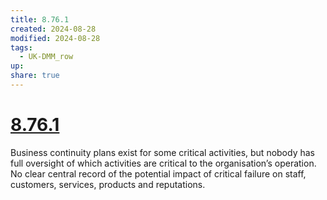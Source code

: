 ```yaml
---
title: 8.76.1
created: 2024-08-28
modified: 2024-08-28
tags:
  - UK-DMM_row
up: 
share: true
---
```

# [8.76.1](8.76.1.md)

Business continuity plans exist for some critical activities, but nobody has full oversight of which activities are critical to the organisation’s operation. No clear central record of the potential impact of critical failure on staff, customers, services, products and reputations.
